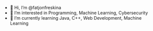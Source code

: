- 👋 Hi, I’m @fatjonfreskina
- 👀 I’m interested in Programming, Machine Learning, Cybersecurity
- 🌱 I’m currently learning Java, C++, Web Development, Machine Learning

<!---
fatjonfreskina/fatjonfreskina is a ✨ special ✨ repository because its `README.md` (this file) appears on your GitHub profile.
You can click the Preview link to take a look at your changes.
--->
